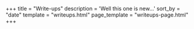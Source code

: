 +++
title = "Write-ups"
description = 'Well this one is new...'
sort_by = "date"
template = "writeups.html"
page_template = "writeups-page.html"
+++